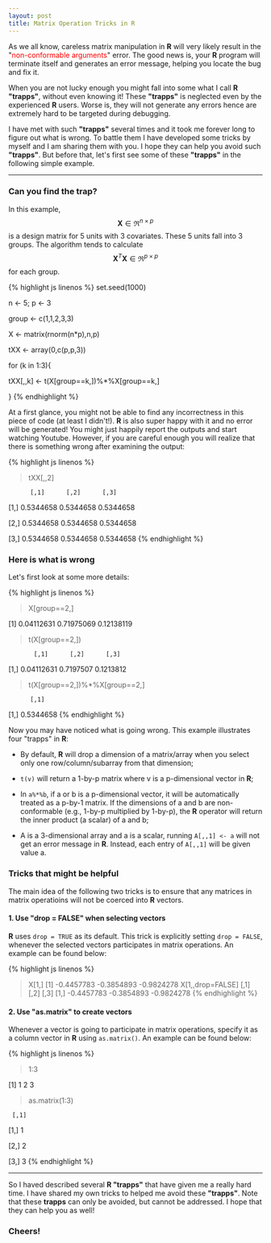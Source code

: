 ```yaml
---
layout: post
title: Matrix Operation Tricks in R
---
```


As we all know, careless matrix manipulation in **R** will very likely result in the "<font color="red">non-conformable arguments</font>" error. The good news is, your **R** program will terminate itself and generates an error message, helping you locate the bug and fix it.

When you are not lucky enough you might fall into some what I call **R "trapps"**, without even knowing it! These **"trapps"** is neglected even by the experienced **R** users. Worse is, they will not generate any errors hence are extremely hard to be targeted during debugging.

I have met with such **"trapps"** several times and it took me forever long to figure out what is wrong. To battle them I have developed some tricks by myself and I am sharing them with you. I hope they can help you avoid such **"trapps"**. But before that, let's first see some of these **"trapps"** in the following simple example.

------

### Can you find the trap?

In this example, $$\boldsymbol{X}\in\Re^{n\times p}$$ is a design matrix for 5 units with 3 covariates. These 5 units fall into 3 groups. The algorithm tends to calculate $$\boldsymbol{X}^{T}\boldsymbol{X}\in\Re^{p\times p}$$ for each group.

{% highlight js linenos %}
set.seed(1000)

n <- 5; p <- 3

group <- c(1,1,2,3,3)

X <- matrix(rnorm(n*p),n,p)

tXX <- array(0,c(p,p,3))

for (k in 1:3){

  tXX[,,k] <- t(X[group==k,])%*%X[group==k,]

}
{% endhighlight %}

At a first glance, you might not be able to find any incorrectness in this piece of code (at least I didn't!). **R** is also super happy with it and no error will be generated! You might just happily report the outputs and start watching Youtube. However, if you are careful enough you will realize that there is something wrong after examining the output:

{% highlight js linenos %}
> tXX[,,2]

          [,1]      [,2]      [,3]

[1,] 0.5344658 0.5344658 0.5344658

[2,] 0.5344658 0.5344658 0.5344658

[3,] 0.5344658 0.5344658 0.5344658
{% endhighlight %}

### Here is what is wrong

Let's first look at some more details:

{% highlight js linenos %}
> X[group==2,]

[1] 0.04112631 0.71975069 0.12138119

> t(X[group==2,])

           [,1]      [,2]      [,3]

[1,] 0.04112631 0.7197507 0.1213812

> t(X[group==2,])%*%X[group==2,]

          [,1]

[1,] 0.5344658
{% endhighlight %}

Now you may have noticed what is going wrong. This example illustrates four "trapps" in **R**:

* By default, **R** will drop a dimension of a matrix/array when you select only one row/column/subarray from that dimension;

* `t(v)` will return a 1-by-p matrix where v is a p-dimensional vector in **R**;

* In `a%*%b`, if a or b is a p-dimensional vector, it will be automatically treated as a p-by-1 matrix. If the dimensions of a and b are non-conformable (e.g., 1-by-p multiplied by 1-by-p), the **R** operator will return the inner product (a scalar) of a and b;

* A is a 3-dimensional array and a is a scalar, running `A[,,1] <- a` will not get an error message in **R**. Instead, each entry of `A[,,1]` will be given value a.

### Tricks that might be helpful

The main idea of the following two tricks is to ensure that any matrices in matrix operatioins will not be coerced into **R** vectors.

#### 1. Use "drop = FALSE" when selecting vectors

**R** uses `drop = TRUE` as its default. This trick is explicitly setting `drop = FALSE`, whenever the selected vectors participates in matrix operations. An example can be found below:

{% highlight js linenos %}
> X[1,]
[1] -0.4457783 -0.3854893 -0.9824278
> X[1,,drop=FALSE]
           [,1]       [,2]       [,3]
[1,] -0.4457783 -0.3854893 -0.9824278
{% endhighlight %}

#### 2. Use "as.matrix" to create vectors

Whenever a vector is going to participate in matrix operations, specify it as a column vector in **R** using `as.matrix()`. An example can be found below:

{% highlight js linenos %}
> 1:3

[1] 1 2 3

> as.matrix(1:3)

     [,1]

[1,]    1

[2,]    2

[3,]    3
{% endhighlight %}

------

So I haved described several **R "trapps"** that have given me a really hard time. I have shared my own tricks to helped me avoid these **"trapps"**. Note that these **trapps** can only be avoided, but cannot be addressed. I hope that they can help you as well!

### Cheers!
